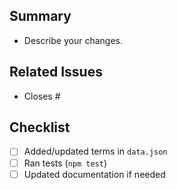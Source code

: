 ## Summary
- Describe your changes.

## Related Issues
- Closes #<issue-number>

## Checklist
- [ ] Added/updated terms in `data.json`
- [ ] Ran tests (`npm test`)
- [ ] Updated documentation if needed
